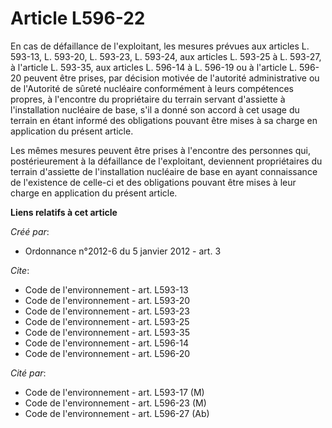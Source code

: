 # Article L596-22

En cas de défaillance de l'exploitant, les mesures prévues aux articles L. 593-13, L. 593-20, L. 593-23, L. 593-24, aux
articles L. 593-25 à L. 593-27, à l'article L. 593-35, aux articles L. 596-14 à L. 596-19 ou à l'article L. 596-20 peuvent
être prises, par décision motivée de l'autorité administrative ou de l'Autorité de sûreté nucléaire conformément à leurs
compétences propres, à l'encontre du propriétaire du terrain servant d'assiette à l'installation nucléaire de base, s'il a
donné son accord à cet usage du terrain en étant informé des obligations pouvant être mises à sa charge en application du
présent article. 

Les mêmes mesures peuvent être prises à l'encontre des personnes qui, postérieurement à la défaillance de l'exploitant,
deviennent propriétaires du terrain d'assiette de l'installation nucléaire de base en ayant connaissance de l'existence de
celle-ci et des obligations pouvant être mises à leur charge en application du présent article.

**Liens relatifs à cet article**

_Créé par_:

  - Ordonnance n°2012-6 du 5 janvier 2012 - art. 3

_Cite_:

  - Code de l'environnement - art. L593-13
  - Code de l'environnement - art. L593-20
  - Code de l'environnement - art. L593-23
  - Code de l'environnement - art. L593-25
  - Code de l'environnement - art. L593-35
  - Code de l'environnement - art. L596-14
  - Code de l'environnement - art. L596-20

_Cité par_:

  - Code de l'environnement - art. L593-17 (M)
  - Code de l'environnement - art. L596-23 (M)
  - Code de l'environnement - art. L596-27 (Ab)
